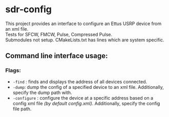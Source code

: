 # sdr-config

This project provides an interface to configure an Ettus USRP device from an xml file.\
Tests for SFCW, FMCW, Pulse, Compressed Pulse.\
Submodules not setup. CMakeLists.txt has lines which are system specific.

## Command line interface usage:
### Flags:

* `-find` : finds and displays the address of all devices connected. 
* `-dump`: dump the config of a specified device to an xml file. 
Additionally, specify  the dump path with. 
* `-configure` : configure the device at a specific address based on a config xml file *(by default config.xml)*. 
Additionally, specify the config file path. 

